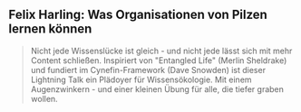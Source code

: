 ## Felix Harling: Was Organisationen von Pilzen lernen können

> Nicht jede Wissenslücke ist gleich - und nicht jede lässt sich mit mehr Content schließen. Inspiriert von "Entangled Life" (Merlin Sheldrake) und fundiert im Cynefin-Framework (Dave Snowden) ist dieser Lightning Talk ein Plädoyer für Wissensökologie. Mit einem Augenzwinkern - und einer kleinen Übung für alle, die tiefer graben wollen.